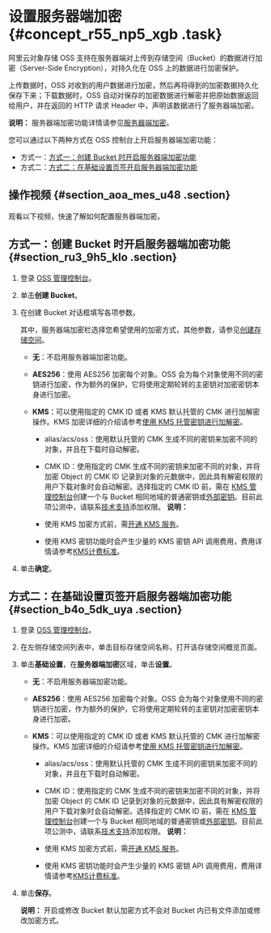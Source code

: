 # 设置服务器端加密 {#concept_r55_np5_xgb .task}

阿里云对象存储 OSS 支持在服务器端对上传到存储空间（Bucket）的数据进行加密（Server-Side Encryption），对持久化在 OSS 上的数据进行加密保护。

上传数据时，OSS 对收到的用户数据进行加密，然后再将得到的加密数据持久化保存下来；下载数据时，OSS 自动对保存的加密数据进行解密并把原始数据返回给用户，并在返回的 HTTP 请求 Header 中，声明该数据进行了服务器端加密。

**说明：** 服务器端加密功能详情请参见[服务器端加密](../../../../cn.zh-CN/开发指南/数据加密/服务器端加密.md#)。

您可以通过以下两种方式在 OSS 控制台上开启服务器端加密功能：

-   方式一：[方式一：创建 Bucket 时开启服务器端加密功能](#section_ru3_9h5_klo)
-   方式二：[方式二：在基础设置页签开启服务器端加密功能](#section_b4o_5dk_uya)

## 操作视频 {#section_aoa_mes_u48 .section}

观看以下视频，快速了解如何配置服务器端加密。  

## 方式一：创建 Bucket 时开启服务器端加密功能 {#section_ru3_9h5_klo .section}

1.  登录 [OSS 管理控制台](https://oss.console.aliyun.com/)。
2.  单击**创建 Bucket**。
3.  在创建 Bucket 对话框填写各项参数。 

    其中，服务器端加密栏选择您希望使用的加密方式，其他参数，请参见[创建存储空间](cn.zh-CN/控制台用户指南/管理存储空间/创建存储空间.md#)。

    -   **无**：不启用服务器端加密功能。
    -   **AES256**：使用 AES256 加密每个对象。OSS 会为每个对象使用不同的密钥进行加密，作为额外的保护，它将使用定期轮转的主密钥对加密密钥本身进行加密。
    -   **KMS**：可以使用指定的 CMK ID 或者 KMS 默认托管的 CMK 进行加解密操作。KMS 加密详细的介绍请参考[使用 KMS 托管密钥进行加解密](../../../../cn.zh-CN/开发指南/数据加密/服务器端加密.md#section_c24_wbd_5gb)。

        -   alias/acs/oss：使用默认托管的 CMK 生成不同的密钥来加密不同的对象，并且在下载时自动解密。
        -   CMK ID：使用指定的 CMK 生成不同的密钥来加密不同的对象，并将加密 Object 的 CMK ID 记录到对象的元数据中，因此具有解密权限的用户下载对象时会自动解密。选择指定的 CMK ID 前，需在 [KMS 管理控制台](https://kms.console.aliyun.com)创建一个与 Bucket 相同地域的普通密钥或[外部密钥](../../../../cn.zh-CN/用户指南/导入密钥材料.md#)。目前此项公测中，请联系[技术支持](https://selfservice.console.aliyun.com/ticket/createIndex)添加权限。
        **说明：** 

        -   使用 KMS 加密方式前，需[开通 KMS 服务](https://common-buy.aliyun.com/?spm=a2c4g.11186623.2.12.32745439b1xb3c&commodityCode=kms#/open)。
        -   使用 KMS 密钥功能时会产生少量的 KMS 密钥 API 调用费用，费用详情请参考[KMS计费标准](../../../../cn.zh-CN/产品定价/计费方式.md#section_br1_k3j_kfb)。
4.  单击**确定**。

## 方式二：在基础设置页签开启服务器端加密功能 {#section_b4o_5dk_uya .section}

1.  登录 [OSS 管理控制台](https://oss.console.aliyun.com/)。
2.  在左侧存储空间列表中，单击目标存储空间名称，打开该存储空间概览页面。
3.  单击**基础设置**，在**服务器端加密**区域，单击**设置**。 
    -   **无**：不启用服务器端加密功能。
    -   **AES256**：使用 AES256 加密每个对象。OSS 会为每个对象使用不同的密钥进行加密，作为额外的保护，它将使用定期轮转的主密钥对加密密钥本身进行加密。
    -   **KMS**：可以使用指定的 CMK ID 或者 KMS 默认托管的 CMK 进行加解密操作。KMS 加密详细的介绍请参考[使用 KMS 托管密钥进行加解密](../../../../cn.zh-CN/开发指南/数据加密/服务器端加密.md#section_c24_wbd_5gb)。

        -   alias/acs/oss：使用默认托管的 CMK 生成不同的密钥来加密不同的对象，并且在下载时自动解密。
        -   CMK ID：使用指定的 CMK 生成不同的密钥来加密不同的对象，并将加密 Object 的 CMK ID 记录到对象的元数据中，因此具有解密权限的用户下载对象时会自动解密。选择指定的 CMK ID 前，需在 [KMS 管理控制台](https://kms.console.aliyun.com)创建一个与 Bucket 相同地域的普通密钥或[外部密钥](../../../../cn.zh-CN/用户指南/导入密钥材料.md#)。目前此项公测中，请联系[技术支持](https://selfservice.console.aliyun.com/ticket/createIndex)添加权限。
        **说明：** 

        -   使用 KMS 加密方式前，需[开通 KMS 服务](https://common-buy.aliyun.com/?spm=a2c4g.11186623.2.12.32745439b1xb3c&commodityCode=kms#/open)。
        -   使用 KMS 密钥功能时会产生少量的 KMS 密钥 API 调用费用，费用详情请参考[KMS计费标准](../../../../cn.zh-CN/产品定价/计费方式.md#section_br1_k3j_kfb)。
4.  单击**保存**。 

    **说明：** 开启或修改 Bucket 默认加密方式不会对 Bucket 内已有文件添加或修改加密方式。


